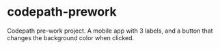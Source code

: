 # codepath-prework
Codepath pre-work project. A mobile app with 3 labels, and a button that changes the background color when clicked.
